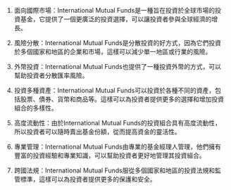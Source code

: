 

1. 面向國際市場：International Mutual Funds是一種旨在投資於全球市場的投資基金，它提供了一個更廣泛的投資選擇，可以讓投資者參與全球經濟的增長。

2. 風險分散：International Mutual Funds是分散投資的好方式，因為它們投資於多個國家和地區的企業和市場，這樣可以減少單一地區或行業的風險。

3. 外幣投資：International Mutual Funds也提供了一種投資外幣的方式，可以幫助投資者分散匯率風險。

4. 投資多種資產：International Mutual Funds可以投資於各種不同的資產，包括股票、債券、貨幣和商品等。這樣可以為投資者提供更多的選擇和增加投資組合的多樣性。

5. 高度流動性：由於International Mutual Funds的投資組合具有高度流動性，所以投資者可以隨時賣出基金份額，從而提高資金的靈活性。

6. 專業管理：International Mutual Funds由專業的基金經理人管理，他們擁有豐富的投資經驗和專業知識，可以幫助投資者更好地管理其投資組合。

7. 跨國法規：International Mutual Funds服從多個國家和地區的投資法規和監管標準，這樣可以為投資者提供更多的保護和安全。